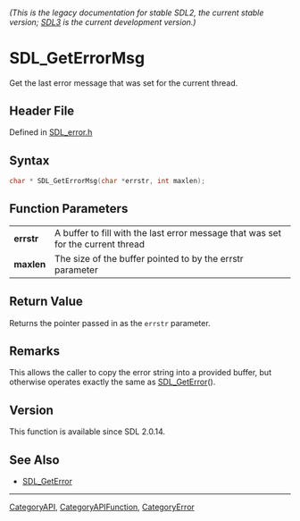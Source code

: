 ###### (This is the legacy documentation for stable SDL2, the current stable version; [SDL3](https://wiki.libsdl.org/SDL3/) is the current development version.)
# SDL_GetErrorMsg

Get the last error message that was set for the current thread.

## Header File

Defined in [SDL_error.h](https://github.com/libsdl-org/SDL/blob/SDL2/include/SDL_error.h)

## Syntax

```c
char * SDL_GetErrorMsg(char *errstr, int maxlen);

```

## Function Parameters

|                |                                                                                  |
| -------------- | -------------------------------------------------------------------------------- |
| **errstr**     | A buffer to fill with the last error message that was set for the current thread |
| **maxlen**     | The size of the buffer pointed to by the errstr parameter                        |

## Return Value

Returns the pointer passed in as the `errstr` parameter.

## Remarks

This allows the caller to copy the error string into a provided buffer, but
otherwise operates exactly the same as [SDL_GetError](SDL_GetError)().

## Version

This function is available since SDL 2.0.14.

## See Also

- [SDL_GetError](SDL_GetError)

----
[CategoryAPI](CategoryAPI), [CategoryAPIFunction](CategoryAPIFunction), [CategoryError](CategoryError)

